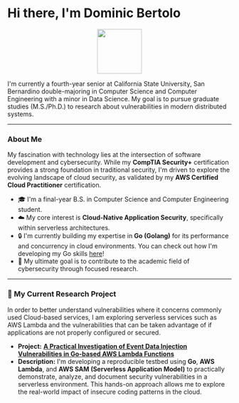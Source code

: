 # Hi there, I'm Dominic Bertolo

<div align="center">
  <img src="https://omeka-s.csusb.edu/files/asset/3f0f9c0295b4d88b4e52f526966d88b238b6fa95.png" width="100">
</div>

I'm currently a fourth-year senior at California State University, San Bernardino double-majoring in Computer Science and Computer Engineering with a minor in Data Science. My goal is to pursue graduate studies (M.S./Ph.D.) to research about vulnerabilities in modern distributed systems.

---

###  About Me

My fascination with technology lies at the intersection of software development and cybersecurity. While my **CompTIA Security+** certification provides a strong foundation in traditional security, I'm driven to explore the evolving landscape of cloud security, as validated by my **AWS Certified Cloud Practitioner** certification.

- 🎓 I'm a final-year B.S. in Computer Science and Computer Engineering student.
- ☁️ My core interest is **Cloud-Native Application Security**, specifically within serverless architectures.
- 🔒 I'm currently building my expertise in **Go (Golang)** for its performance and concurrency in cloud environments. You can check out how I'm developing my Go skills [here](https://github.com/djbertolo/learning-go)!
- 📄 My ultimate goal is to contribute to the academic field of cybersecurity through focused research.

---

### 🔭 My Current Research Project

In order to better understand vulnerabilities where it concerns commonly used Cloud-based services, I am exploring serverless services such as AWS Lambda and the vulnerabilities that can be taken advantage of if applications are not properly configured or secured.

* **Project:** **[A Practical Investigation of Event Data Injection Vulnerabilities in Go-based AWS Lambda Functions](https://github.com/your-username/go-lambda-security-research)**
* **Description:** I'm developing a reproducible testbed using **Go**, **AWS Lambda**, and **AWS SAM (Serverless Application Model)** to practically demonstrate, analyze, and document security vulnerabilities in a serverless environment. This hands-on approach allows me to explore the real-world impact of insecure coding patterns in the cloud.
